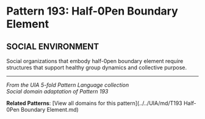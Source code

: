 # Pattern 193: Half-0Pen Boundary Element

## SOCIAL ENVIRONMENT

Social organizations that embody half-0pen boundary element require structures that support healthy group dynamics and collective purpose.

---

*From the UIA 5-fold Pattern Language collection*  
*Social domain adaptation of Pattern 193*

**Related Patterns**: [View all domains for this pattern](../../UIA/md/T193 Half-0Pen Boundary Element.md)